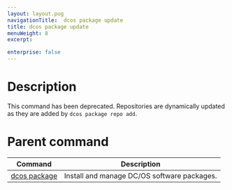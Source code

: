 ```yaml
---
layout: layout.pug
navigationTitle:  dcos package update
title: dcos package update
menuWeight: 8
excerpt:

enterprise: false
---
```


<!-- This source repo for this topic is https://github.com/dcos/dcos-docs -->


# Description
This command has been deprecated. Repositories are dynamically updated as they are added by `dcos package repo add`.

# Parent command

| Command | Description |
|---------|-------------|
| [dcos package](/1.10/cli/command-reference/dcos-package/)   | Install and manage DC/OS software packages. |
